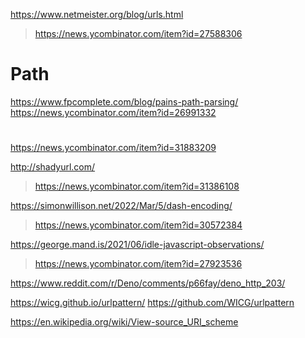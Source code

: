 https://www.netmeister.org/blog/urls.html
> https://news.ycombinator.com/item?id=27588306

# Path
https://www.fpcomplete.com/blog/pains-path-parsing/
https://news.ycombinator.com/item?id=26991332

#
https://news.ycombinator.com/item?id=31883209

http://shadyurl.com/
> https://news.ycombinator.com/item?id=31386108

https://simonwillison.net/2022/Mar/5/dash-encoding/
> https://news.ycombinator.com/item?id=30572384

https://george.mand.is/2021/06/idle-javascript-observations/
> https://news.ycombinator.com/item?id=27923536

https://www.reddit.com/r/Deno/comments/p66fay/deno_http_203/

https://wicg.github.io/urlpattern/
https://github.com/WICG/urlpattern

https://en.wikipedia.org/wiki/View-source_URI_scheme